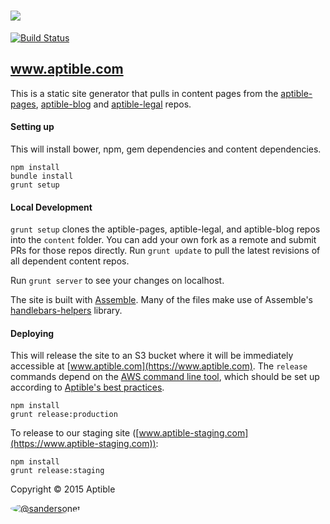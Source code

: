 # ![](http://aptible-media-assets-manual.s3.amazonaws.com/web-horizontal-350.png)

[![Build Status](https://travis-ci.org/aptible/www.aptible.com.png?branch=master)](https://travis-ci.org/aptible/www.aptible.com)

## www.aptible.com
This is a static site generator that pulls in content pages from the [aptible-pages](https://github.com/aptible/aptible-pages), [aptible-blog](https://github.com/aptible/aptible-blog) and [aptible-legal](https://github.com/aptible/aptible-legal) repos.

#### Setting up

This will install bower, npm, gem dependencies and content dependencies.

````
npm install
bundle install
grunt setup
````

#### Local Development

`grunt setup` clones the aptible-pages, aptible-legal, and aptible-blog repos into the `content` folder. You can add your own fork as a remote and submit PRs for those repos directly. Run `grunt update` to pull the latest revisions of all dependent content repos.

Run `grunt server` to see your changes on localhost.

The site is built with [Assemble](http://assemble.io/). Many of the files make use of Assemble's [handlebars-helpers](http://assemble.io/helpers/) library.


#### Deploying
This will release the site to an S3 bucket where it will be immediately accessible at [www.aptible.com](https://www.aptible.com). The `release` commands depend on the [AWS command line tool](http://aws.amazon.com/cli/), which should be set up according to [Aptible's best practices](https://github.com/aptible/aptible-tech-guide/blob/master/doc/SystemsAdministration.md#command-line-access).

````
npm install
grunt release:production
````

To release to our staging site ([www.aptible-staging.com](https://www.aptible-staging.com)):

````
npm install
grunt release:staging
````

Copyright &copy; 2015 Aptible

[<img src="https://s.gravatar.com/avatar/9b58236204e844e3181e43e05ddb0809?s=60" style="border-radius: 50%;" alt="@sandersonet" />](https://github.com/sandersonet)
